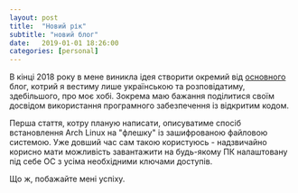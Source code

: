 ```yaml
---
layout: post
title:  "Новий рік"
subtitle: "новий блог"
date:   2019-01-01 18:26:00
categories: [personal]
---
```


В кінці 2018 року в мене виникла ідея створити окремий від [основного][main] блог, котрий я вестиму лише українською та розповідатиму, здебільшого, про моє хобі. Зокрема маю бажання поділитися своїм досвідом використання програмного забезпечення із відкритим кодом.

Перша стаття, котру планую написати, описуватиме спосіб встановлення Arch Linux на "флешку" із зашифрованою файловою системою. Уже довший час сам такою користуюсь - надзвичайно корисно мати можливість завантажити на будь-якому ПК налаштовану під себе ОС з усіма необхідними ключами доступів.

Що ж, побажайте мені успіху.

[main]: https://kovalyshyn.pp.ua

